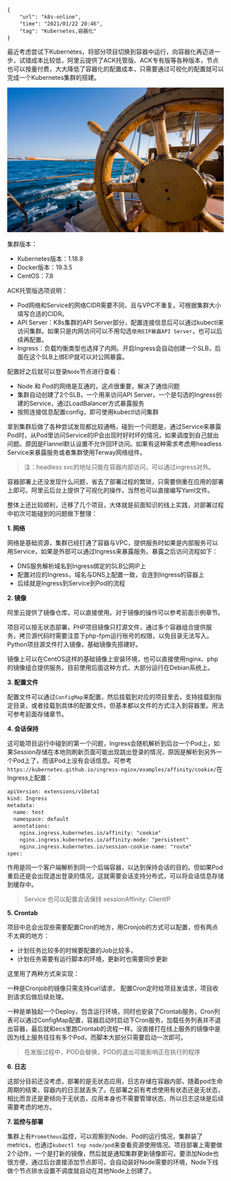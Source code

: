 ```
{
    "url": "k8s-online",
    "time": "2021/01/22 20:46",
    "tag": "Kubernetes,容器化"
}
```

最近考虑尝试下Kubernetes，将部分项目切换到容器中运行，向容器化再迈进一步，试错成本比较低，阿里云提供了ACK托管版、ACK专有版等各种版本，节点也可以按量付费，大大降低了容器化的配置成本，只需要通过可视化的配置就可以完成一个Kubernetes集群的搭建。

![](../../static/uploads/k8s-ship.jpg)

集群版本：

- Kubernetes版本：1.18.8
- Docker版本：19.3.5
- CentOS：7.8

ACK托管版选项说明：

- Pod网络和Service的网络CIDR需要不同，且与VPC不重复。可根据集群大小填写合适的CIDR。
- API Server：K8s集群的API Server部分，配置连接信息后可以通过kubectl来访问集群。如果只是内网访问可以不用勾选`使用EIP暴露API Server`，也可以后续再配置。
- Ingress：负载均衡类型也选择了内网。开启Ingress会自动创建一个SLB，后面在这个SLB上绑EIP就可以对公网暴露。

配置好之后就可以登录`Node`节点进行查看：

- Node 和 Pod的网络是互通的，这点很重要，解决了通信问题
- 集群自动创建了2个SLB，一个用来访问API Server，一个是勾选的Ingress创建的Service，通过LoadBalancer方式暴露服务
- 按照连接信息配置config，即可使用kubectl访问集群

拿到集群后做了各种尝试发现都比较通畅，碰到一个问题是，通过Service来暴露Pod时，从Pod里访问Service的IP会出现时好时坏的情况，如果调度到自己就出问题。原因是Flannel默认设置不允许回环访问。如果有这种需求考虑用headless Service来暴露服务或者集群使用Terway网络组件。

>  注：headless svc的地址只能在容器内部访问，可以通过ingress对外。

容器部署上还没发现什么问题，省去了部署过程的繁琐，只需要侧重在应用的部署上即可。阿里云后台上提供了可视化的操作，当然也可以直接编写Yaml文件。

整体上还比较顺利，迁移了几个项目，大体就是前面知识的线上实践，对部署过程中初次可能碰到的问题做下整理：

**1. 网络**

网络是基础资源，集群已经打通了容器与VPC，提供服务时如果是内部服务可以用Service，如果是外部可以通过Ingress来暴露服务。暴露之后访问流程如下：

- DNS服务解析域名到Ingress绑定的SLB公网IP上
- 配置对应的Ingress，域名与DNS上配置一致，会连到Ingress的容器上
- 后续就是Ingress到Service到Pod的流程

**2. 镜像**

阿里云提供了镜像仓库，可以直接使用。对于镜像的操作可以参考前面示例章节。

项目可以按无状态部署，PHP项目镜像只打源文件，通过多个容器组合提供服务，拷贝源代码时需要注意下php-fpm运行账号的权限，以免目录无法写入。Python项目源文件打入镜像，基础镜像先搭建好。

镜像上可以在CentOS这样的基础镜像上安装环境，也可以直接使用nginx、php的镜像组合提供服务。目前使用后面这种方式，大部分运行在Debian系统上。

**3. 配置文件**

配置文件可以通过`ConfigMap`来配置，然后挂载到对应的项目里去，支持挂载到指定目录，或者挂载到具体的配置文件。但基本都以文件的方式注入到容器里。用法可参考前面存储章节。

**4. 会话保持**

这可能项目运行中碰到的第一个问题，Ingress会随机解析到后台一个Pod上，如果Session存储在本地则刷新页面可能出现跳出登录的情况，原因是解析到另外一个Pod上了，而该Pod上没有会话信息。可参考`https://kubernetes.github.io/ingress-nginx/examples/affinity/cookie/`在Ingress上配置：

```
apiVersion: extensions/v1beta1
kind: Ingress
metadata:
  name: test
  namespace: default
  annotations:
    nginx.ingress.kubernetes.io/affinity: "cookie"
    nginx.ingress.kubernetes.io/affinity-mode: "persistent"
    nginx.ingress.kubernetes.io/session-cookie-name: "route"
spec:
```

作用是同一个客户端解析到同一个后端容器，以达到保持会话的目的。但如果Pod重启还是会出现退出登录的情况，这就需要会话支持分布式，可以将会话信息存储到缓存中。

> Service 也可以配置会话保持 sessionAffinity: ClientIP

**5. Crontab**

项目中总会出现些需要配置Cron的地方，用Cronjob的方式可以配置，但有两点不太爽的地方：

- 计划任务比较多的时候要配置的Job比较多，
- 计划任务需要有运行脚本的环境，更新时也需要同步更新

这里用了两种方式来实现：

一种是Cronjob的镜像只需支持curl请求， 配置Cron定时给项目发请求，项目收到请求后做后续处理。

一种是单独起一个Deploy，包含运行环境，同时也安装了Crontab服务，Cron列表可以通过ConfigMap配置，容器启动时启动下Cron服务，加载任务列表并不退出容器，最后就和ecs里跑Crontab的流程一样。没直接打在线上服务的镜像中是因为线上服务往往有多个Pod，而脚本大部分只需要启动一次即可。

> 在发版过程中，POD会替换，POD的退出可能影响正在执行的程序

**6. 日志**

这部分目前还没考虑，部署的是无状态应用，日志存储在容器内部，随着pod生命周期的结束，容器内的日志就丢失了。在部署之前有考虑使用有状态还是无状态，相比而言还是更倾向于无状态，应用本身也不需要管理状态，所以日志这块是后续需要考虑的地方。

**7. 监控与部署**

集群上有`Prometheus`监控，可以观察到Node、Pod的运行情况，集群装了metrics，也通过`kubectl top node/pod`来查看资源使用情况。项目部署上需要做2个动作，一个是打新的镜像，然后就是通知集群更新镜像即可。要添加Node也很方便，通过后台直接添加节点即可，会自动装好Node需要的环境，Node下线做个节点排水设置不调度就自动在其他Node上创建了。